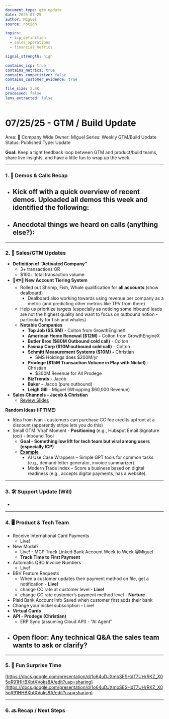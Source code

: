 ```yaml
---
document_type: gtm_update
date: 2025-07-25
author: Miguel
source: notion

topics:
  - icp_definition
  - sales_operations
  - financial_metrics

signal_strength: high

contains_icp: true
contains_metrics: true
contains_competitive: false
contains_customer_evidence: true

file_size: 3.8K
processed: false
lens_extracted: false
---
```


# 07/25/25 - GTM / Build Update

Area: 🏢 Company Wide
Owner: Miguel
Series: Weekly GTM/Build Update
Status: Published
Type: Update

**Goal:** Keep a tight feedback loop between GTM and product/build teams, share live insights, and have a little fun to wrap up the week.

---

### 1. 🎥 **Demos & Calls Recap**

- Kick off with a quick overview of recent demos. Uploaded all demos this week and identified the following:
    - 
- Anecdotal things we heard on calls (anything else?):
    - 

---

### 2. 🤑 Sales/GTM Updates

- **Definition of “Activated Company”**
    - 3+ transactions OR
    - $100+ total transaction volume
- **🦐🐟🐋 New Account Tiering System**
    - Rolled out Shrimp, Fish, Whale qualification for **all accounts** (show dealboard)
        - Dealboard also working towards using revenue per company as a metric (and predicting other metrics like TPV from there)
    - Help us prioritize targets (especially as noticing some inbound leads are not the highest quality and want to focus on outbound notion - particularly for fish and whales)
    - **Notable Companies**
        - **Top Job ($5.5M)** - Colton from GrowthEngineX
        - **American Home Renewal ($12M) -** Colton from GrowthEngineX
        - **Butler Bros ($80M Outbound cold call)** - Colton
        - **Fasnap Corp ($10M outbound cold call)** - Colton
        - **Schmitt Measurement Systems ($10M) -** Christian
            - SMS Holdings does $200M/yr
        - **Prodege ($15M Transaction Volume in Play with Nickel) -** Christian
            - $300M Revenue for All Prodege
        - **BizTrends -** Jacob
        - **Baker -** Jacob (pure outbound)
        - **Leigh Gill** - Miguel (Whopping $60,000 Revenue)
- **Sales Channels - Jacob & Christian**
    - [Review Slides](https://docs.google.com/presentation/d/14tU-tPTm46FyVS56rLLlFGBmhYCrBzpR/edit?usp=sharing&ouid=107459331114533383780&rtpof=true&sd=true)

**Random Ideas (IF TIME)**

- Idea from Ivan - customers can purchase CC fee credits upfront at a discount (apparently stripe lets you do this)
- Small GTM ‘Viral’ Moment - **Positioning** (e.g., Hubspot Email Signature tool) - Inbound Tool
    - **Goal - Something low lift for tech team but viral among users (especially ICP)**
    - [**Example**](https://www.linkedin.com/posts/akash-sharma53_curious-whats-in-the-ai-action-plan-announced-activity-7353941388532551682-MCct?utm_source=share&utm_medium=member_desktop&rcm=ACoAACIG6OEBf4kDjzsKsuJ0a7SMrYhpBuZe2AA)
        - AI Use Case Wrappers – Simple GPT tools for common tasks (e.g., demand letter generator, invoice summarizer).
        - Modern Trade Index – Score a business based on digital readiness (e.g., accepts digital payments, has a website).

---

### 3. 🛠️ **Support Update (Will)**

- 

---

### 4. 🖥️ **Product & Tech Team**

- Receive International Card Payments
    - Live!
- New Modal?
    - Live! - MCP Track Linked Bank Account Week to Week @Miguel
    - **Track Time to First Payment**
- Automatic QBO Invoice Numbers
    - Live!
- BBV Feature Requests
    - When a customer updates their payment method on file, get a notification - **Live!**
    - change CC rate at customer level - **Live!**
    - change CC rate customer’s payment method level - **Nurture**
- Plaid Bank Account Info Saved when customer first adds their bank
- Change your nickel subscription - Live!
- **Virtual Cards**
- **API - Prodege (Christian)**
    - ERP Sync (assuming Cloud API) - “AI Agent”
- Open floor: Any **technical Q&A** the sales team wants to ask or clarify?
    - 

---

### 5. 🦈 **Fun Surprise Time**

[https://docs.google.com/presentation/d/1o64uDJXmbSESHdT7UHrRKZ_X05oR91HHBXbtXVoks8A/edit?usp=sharing](https://docs.google.com/presentation/d/1o64uDJXmbSESHdT7UHrRKZ_X05oR91HHBXbtXVoks8A/edit?usp=sharing)

---

### 6. 🔜 Recap / Next Steps